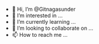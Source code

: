 - 👋 Hi, I’m @Gitnagasunder
- 👀 I’m interested in ...
- 🌱 I’m currently learning ...
- 💞️ I’m looking to collaborate on ...
- 📫 How to reach me ...

<!---
Gitnagasunder/Gitnagasunder is a ✨ special ✨ repository because its `README.md` (this file) appears on your GitHub profile.
You can click the Preview link to take a look at your changes.
--->
